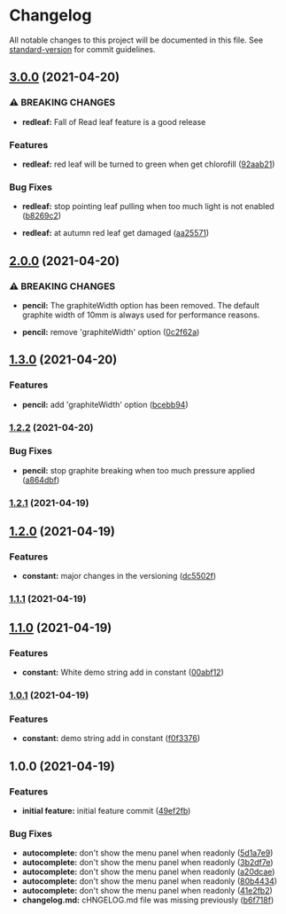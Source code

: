 # Changelog

All notable changes to this project will be documented in this file. See [standard-version](https://github.com/conventional-changelog/standard-version) for commit guidelines.

## [3.0.0](https://github.com/W3-Anjan/RxJavaTutorial/compare/v2.0.0...v3.0.0) (2021-04-20)


### ⚠ BREAKING CHANGES

* **redleaf:** Fall of Read leaf feature is a good release

### Features

* **redleaf:** red leaf will be turned to green when get chlorofill ([92aab21](https://github.com/W3-Anjan/RxJavaTutorial/commit/92aab212e569ac42d78531c8c72009c78f562976))


### Bug Fixes

* **redleaf:** stop pointing leaf pulling when too much light is not enabled ([b8269c2](https://github.com/W3-Anjan/RxJavaTutorial/commit/b8269c2af51eb2ef00b2fc795fe06e2ffa3502ff))


* **redleaf:** at autumn red leaf get damaged ([aa25571](https://github.com/W3-Anjan/RxJavaTutorial/commit/aa25571c627e01b60e2adbb05d67011a7b5e2066))

## [2.0.0](https://github.com/W3-Anjan/RxJavaTutorial/compare/v1.3.0...v2.0.0) (2021-04-20)


### ⚠ BREAKING CHANGES

* **pencil:** The graphiteWidth option has been removed.
The default graphite width of 10mm is always used for performance reasons.

* **pencil:** remove 'graphiteWidth' option ([0c2f62a](https://github.com/W3-Anjan/RxJavaTutorial/commit/0c2f62a87104ee3784c007fdd96a452eaaec404e))

## [1.3.0](https://github.com/W3-Anjan/RxJavaTutorial/compare/v1.2.2...v1.3.0) (2021-04-20)


### Features

* **pencil:** add 'graphiteWidth' option ([bcebb94](https://github.com/W3-Anjan/RxJavaTutorial/commit/bcebb948b66fb9c2135afb3724d0e7e498a340c2))

### [1.2.2](https://github.com/W3-Anjan/RxJavaTutorial/compare/v1.2.1...v1.2.2) (2021-04-20)


### Bug Fixes

* **pencil:** stop graphite breaking when too much pressure applied ([a864dbf](https://github.com/W3-Anjan/RxJavaTutorial/commit/a864dbf52ea6b9cf347a13195a4ae7c1e81a15de))

### [1.2.1](https://github.com/W3-Anjan/RxJavaTutorial/compare/v1.2.0...v1.2.1) (2021-04-19)

## [1.2.0](https://github.com/W3-Anjan/RxJavaTutorial/compare/v1.1.1...v1.2.0) (2021-04-19)


### Features

* **constant:** major changes in the versioning ([dc5502f](https://github.com/W3-Anjan/RxJavaTutorial/commit/dc5502ff9dd66b20c8003e0bffb61f77d7d0d7a1))

### [1.1.1](https://github.com/W3-Anjan/RxJavaTutorial/compare/v1.1.0...v1.1.1) (2021-04-19)

## [1.1.0](https://github.com/W3-Anjan/RxJavaTutorial/compare/v1.0.1...v1.1.0) (2021-04-19)


### Features

* **constant:** White demo string add in constant ([00abf12](https://github.com/W3-Anjan/RxJavaTutorial/commit/00abf1211dd7cc3d651ff408c0b17da78b7022c9))

### [1.0.1](https://github.com/W3-Anjan/RxJavaTutorial/compare/v1.0.0...v1.0.1) (2021-04-19)


### Features

* **constant:** demo string add in constant ([f0f3376](https://github.com/W3-Anjan/RxJavaTutorial/commit/f0f3376c635b48cef83fa60685368b969f25d65f))

## 1.0.0 (2021-04-19)


### Features

* **initial feature:** initial feature commit ([49ef2fb](https://github.com/W3-Anjan/RxJavaTutorial/commit/49ef2fb4ca764a143c4bab31dab4a0f6124e5b6b))


### Bug Fixes

* **autocomplete:** don't show the menu panel when readonly ([5d1a7e9](https://github.com/W3-Anjan/RxJavaTutorial/commit/5d1a7e9a70babd1cb7229e8ea96288547e3b8cb4))
* **autocomplete:** don't show the menu panel when readonly ([3b2df7e](https://github.com/W3-Anjan/RxJavaTutorial/commit/3b2df7e10c91d252f7da0d0a6e85a4f365c3751c))
* **autocomplete:** don't show the menu panel when readonly ([a20dcae](https://github.com/W3-Anjan/RxJavaTutorial/commit/a20dcae0a0fad2e0f20f0fcae531cf32e5dc4d9a))
* **autocomplete:** don't show the menu panel when readonly ([80b4434](https://github.com/W3-Anjan/RxJavaTutorial/commit/80b4434fc4cc5934712459c8488852989a5fbc41))
* **autocomplete:** don't show the menu panel when readonly ([41e2fb2](https://github.com/W3-Anjan/RxJavaTutorial/commit/41e2fb2f2ab0942d02d218cce7711299e3c0cd55))
* **changelog.md:** cHNGELOG.md file was missing previously ([b6f718f](https://github.com/W3-Anjan/RxJavaTutorial/commit/b6f718f1e26d06dbed8c108172dcae81667b7917))
